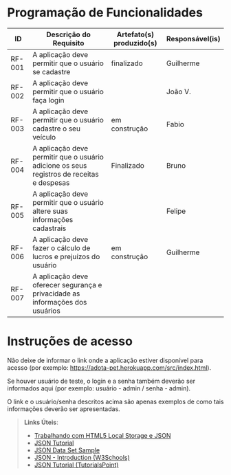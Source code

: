 # Programação de Funcionalidades


|ID    | Descrição do Requisito  | Artefato(s) produzido(s) | Responsável(is) |
|------|-----------------------------------------|----| ----|
|RF-001| A aplicação deve permitir que o usuário se cadastre | finalizado | Guilherme |
|RF-002| A aplicação deve permitir que o usuário faça login   |  | João V. |
|RF-003| A aplicação deve permitir que o usuário cadastre o seu veículo   | em construção | Fabio |
|RF-004| A aplicação deve permitir que o usuário adicione os seus registros de receitas e despesas   | Finalizado |  Bruno |
|RF-005| A aplicação deve permitir que o usuário altere suas informações cadastrais    |  | Felipe |
|RF-006| A aplicação deve fazer o cálculo de lucros e prejuízos do usuário     | em construção | Guilherme |
|RF-007| A aplicação deve oferecer segurança e privacidade as informações dos usuários    |  |  |
# Instruções de acesso

Não deixe de informar o link onde a aplicação estiver disponível para acesso (por exemplo: https://adota-pet.herokuapp.com/src/index.html).

Se houver usuário de teste, o login e a senha também deverão ser informados aqui (por exemplo: usuário - admin / senha - admin).

O link e o usuário/senha descritos acima são apenas exemplos de como tais informações deverão ser apresentadas.

> **Links Úteis**:
>
> - [Trabalhando com HTML5 Local Storage e JSON](https://www.devmedia.com.br/trabalhando-com-html5-local-storage-e-json/29045)
> - [JSON Tutorial](https://www.w3resource.com/JSON)
> - [JSON Data Set Sample](https://opensource.adobe.com/Spry/samples/data_region/JSONDataSetSample.html)
> - [JSON - Introduction (W3Schools)](https://www.w3schools.com/js/js_json_intro.asp)
> - [JSON Tutorial (TutorialsPoint)](https://www.tutorialspoint.com/json/index.htm)

